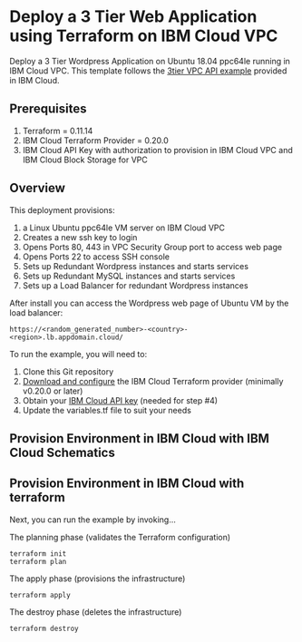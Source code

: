 # Deploy a 3 Tier Web Application using Terraform on IBM Cloud VPC 

Deploy a 3 Tier Wordpress Application on Ubuntu 18.04 ppc64le running in IBM Cloud VPC.
This template follows the [3tier VPC API example](https://github.com/ibm-cloud-architecture/tutorial-vpc-3tier-networking/blob/master/API.md) provided in IBM Cloud.  


## Prerequisites 

1. Terraform = 0.11.14 
2. IBM Cloud Terraform Provider = 0.20.0 
3. IBM Cloud API Key with authorization to provision in IBM Cloud VPC and IBM Cloud Block Storage for VPC 

## Overview

This deployment provisions:
  1. a Linux Ubuntu ppc64le VM server on IBM Cloud VPC 
  2. Creates a new ssh key to login 
  3. Opens Ports 80, 443 in VPC Security Group port to access web page 
  4. Opens Ports 22 to access SSH console
  5. Sets up Redundant Wordpress instances and starts services
  6. Sets up Redundant MySQL instances and starts services 
  7. Sets up a Load Balancer for redundant Wordpress instances 

After install you can access the Wordpress web page of Ubuntu VM by the load balancer:

    https://<random_generated_number>-<country>-<region>.lb.appdomain.cloud/  

To run the example, you will need to:

1. Clone this Git repository
2. [Download and configure](https://github.com/IBM-Cloud/terraform-provider-ibm) the IBM Cloud Terraform provider (minimally v0.20.0 or later)
3. Obtain your [IBM Cloud API key](https://cloud.ibm.com) (needed for step #4)
4. Update the variables.tf file to suit your needs

## Provision Environment in IBM Cloud with IBM Cloud Schematics 

## Provision Environment in IBM Cloud with terraform
Next, you can run the example by invoking...

The planning phase (validates the Terraform configuration)

```shell
terraform init
terraform plan
```

The apply phase (provisions the infrastructure)

```shell
terraform apply
```

The destroy phase (deletes the infrastructure)

```shell
terraform destroy
```



